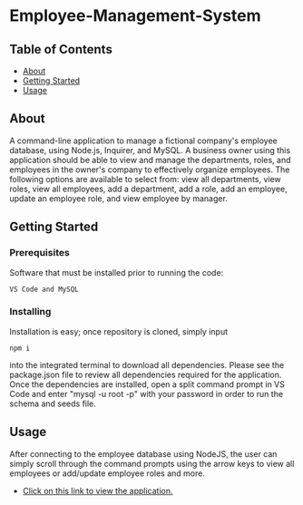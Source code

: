# Employee-Management-System

## Table of Contents

- [About](#about)
- [Getting Started](#getting_started)
- [Usage](#usage)

## About <a name = "about"></a>

A command-line application to manage a fictional company's employee database, using Node.js, Inquirer, and MySQL. A business owner using this application should be able to view and manage the departments, roles, and employees in the owner's company to effectively organize employees. The following options are available to select from: view all departments, view roles, view all employees, add a department, add a role, add an employee, update an employee role, and view employee by manager.


## Getting Started <a name = "getting_started"></a>
### Prerequisites

Software that must be installed prior to running the code:

```
VS Code and MySQL
```

### Installing

Installation is easy; once repository is cloned, simply input

```
npm i
```

into the integrated terminal to download all dependencies. Please see the package.json file to review all dependencies required for the application.
Once the dependencies are installed, open a split command prompt in VS Code and enter "mysql -u root -p" with your password in order to run the schema and seeds file.

## Usage <a name = "usage"></a>

After connecting to the employee database using NodeJS, the user can simply scroll through the command prompts using the arrow keys to view all employees or add/update employee roles and more. 

- [Click on this link to view the application.](https://drive.google.com/file/d/1knq9uCzCGEl9x6eYplp6HUmNLHfLItXJ/view)

